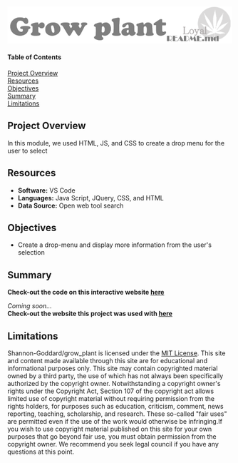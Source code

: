 ![header](/pics/header.png)
 
#### Table of Contents  

[Project Overview](#project-overview)  
[Resources](#resources)  
[Objectives](#objectives)  
[Summary](#summary)   
[Limitations](#limitations)  
  
## Project Overview  
In this module, we used HTML, JS, and CSS to create a drop menu for the user to select

## Resources  
- **Software:** VS Code   
- **Languages:** Java Script, JQuery, CSS, and HTML  
- **Data Source:** Open web tool search   

## Objectives  
- Create a drop-menu and display more information from the user's selection   

## Summary
**Check-out the code on this interactive website [here](https://shannon-goddard.github.io/grow_plant/)**  

*Coming soon...*  
**Check-out the website this project was used with [here](https://www.loyal9.app/)**

## Limitations  
Shannon-Goddard/grow_plant is licensed under the [MIT License](https://github.com/Shannon-Goddard/grow_plant/blob/main/LICENSE). This site and content made available through this site are for educational and informational purposes only. This site may contain copyrighted material owned by a third party, the use of which has not always been specifically authorized by the copyright owner. Notwithstanding a copyright owner's rights under the Copyright Act, Section 107 of the copyright act allows limited use of copyright material without requiring permission from the rights holders, for purposes such as education, criticism, comment, news reporting, teaching, scholarship, and research. These so-called "fair uses" are permitted even if the use of the work would otherwise be infringing.If you wish to use copyright material published on this site for your own purposes that go beyond fair use, you must obtain permission from the copyright owner. We recommend you seek legal council if you have any questions at this point.
